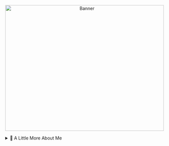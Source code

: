 <!-- Background Banner Image -->
<p align="center">
  <img src="https://i.pinimg.com/originals/c2/7d/82/c27d826548752752e477f0e22bd1338d.jpg" alt="Banner" width="100%" style="max-height:400px; object-fit:cover;">
</p>

<details>
<summary>📖 A Little More About Me</summary>

```js
const vineet = {
  university: "MS Ramaiah Institute of Technology",
  year: "Penultimate Year CSE 🧑‍🎓",
  loves: ["Code", "Football", "3D", "Animations"],
  
}
